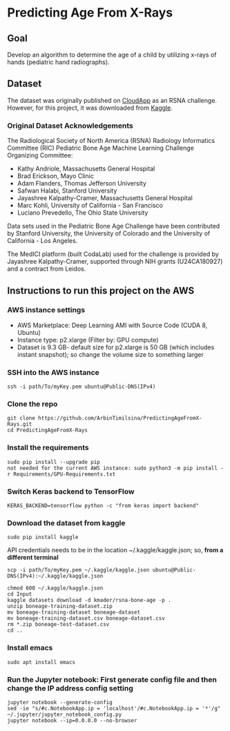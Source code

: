 # Predicting Age From X-Rays

## Goal
Develop an algorithm to determine the age of a child by utilizing x-rays of hands (pediatric hand radiographs).

## Dataset
The dataset was originally published on [CloudApp](http://rsnachallenges.cloudapp.net/competitions/4) as an RSNA challenge. However, for this project, it was downloaded from [Kaggle](https://www.kaggle.com/kmader/rsna-bone-age/data).
### Original Dataset Acknowledgements
The Radiological Society of North America (RSNA) Radiology Informatics Committee (RIC) Pediatric Bone Age Machine Learning Challenge Organizing Committee: 
* Kathy Andriole, Massachusetts General Hospital
* Brad Erickson, Mayo Clinic
* Adam Flanders, Thomas Jefferson University
* Safwan Halabi, Stanford University
* Jayashree Kalpathy-Cramer, Massachusetts General Hospital
* Marc Kohli, University of California - San Francisco
* Luciano Prevedello, The Ohio State University

Data sets used in the Pediatric Bone Age Challenge have been contributed by Stanford University, the University of Colorado and the University of California - Los Angeles. 

The MedICI platform (built CodaLab) used for the challenge is provided by Jayashree Kalpathy-Cramer, supported through NIH grants (U24CA180927) and a contract from Leidos.

## Instructions to run this project on the AWS 
### AWS instance settings
* AWS Marketplace: Deep Learning AMI with Source Code (CUDA 8, Ubuntu)
* Instance type: p2.xlarge (Filter by: GPU compute)
* Dataset is 9.3 GB- default size for p2.xlarge is 50 GB (which includes instant snapshot); so change the volume size to something larger

### SSH into the AWS instance
```
ssh -i path/To/myKey.pem ubuntu@Public-DNS(IPv4)
```

### Clone the repo
```
git clone https://github.com/ArbinTimilsina/PredictingAgeFromX-Rays.git
cd PredictingAgeFromX-Rays
```

### Install the requirements
```
sudo pip install --upgrade pip
not needed for the current AWS instance: sudo python3 -m pip install -r Requirements/GPU-Requirements.txt
```

### Switch Keras backend to TensorFlow
```
KERAS_BACKEND=tensorflow python -c "from keras import backend"
```

### Download the dataset from kaggle
```
sudo pip install kaggle
```

API credentials needs to be in the location ~/.kaggle/kaggle.json; so, **from a different terminal**
```
scp -i path/To/myKey.pem ~/.kaggle/kaggle.json ubuntu@Public-DNS(IPv4):~/.kaggle/kaggle.json
```

```
chmod 600 ~/.kaggle/kaggle.json
cd Input
kaggle datasets download -d kmader/rsna-bone-age -p .
unzip boneage-training-dataset.zip
mv boneage-training-dataset boneage-dataset
mv boneage-training-dataset.csv boneage-dataset.csv
rm *.zip boneage-test-dataset.csv
cd ..
```

### Install emacs
```
sudo apt install emacs
```

###  Run the Jupyter notebook: First generate config file and then change the IP address config setting
```
jupyter notebook --generate-config
sed -ie "s/#c.NotebookApp.ip = 'localhost'/#c.NotebookApp.ip = '*'/g" ~/.jupyter/jupyter_notebook_config.py
jupyter notebook --ip=0.0.0.0 --no-browser
```
